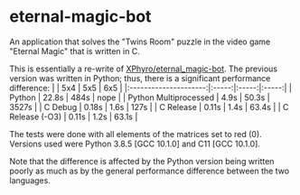 # eternal-magic-bot
An application that solves the "Twins Room" puzzle in the video game "Eternal Magic" that is written in C.

This is essentially a re-write of [XPhyro/eternal_magic-bot](https://github.com/XPhyro/eternal_magic-bot). The previous version was written in Python; thus, there is a significant performance difference:
|                       |  5x4  |  5x5  |  6x5  |
|:---------------------:|:-----:|:-----:|:-----:|
|         Python        | 22.8s |  484s |  nope |
| Python Multiprocessed |  4.9s | 50.3s | 3527s |
|        C Debug        | 0.18s |  1.6s |  127s |
|       C Release       | 0.11s |  1.4s | 63.4s |
|    C Release (-O3)    | 0.11s |  1.2s | 63.1s |

The tests were done with all elements of the matrices set to red (0). Versions used were Python 3.8.5 [GCC 10.1.0] and C11 [GCC 10.1.0].

Note that the difference is affected by the Python version being written poorly as much as by the general performance difference between the two languages.

